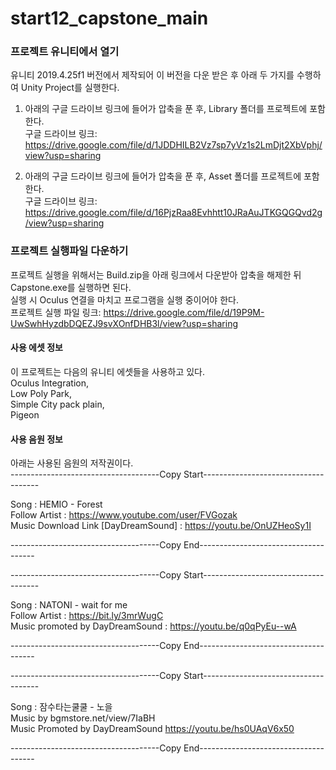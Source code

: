 # start12_capstone_main

### 프로젝트 유니티에서 열기
유니티 2019.4.25f1 버전에서 제작되어 이 버전을 다운 받은 후 아래 두 가지를 수행하여 Unity Project를 실행한다.
1.  아래의 구글 드라이브 링크에 들어가 압축을 푼 후, Library 폴더를 프로젝트에 포함한다.  
구글 드라이브 링크: https://drive.google.com/file/d/1JDDHILB2Vz7sp7yVz1s2LmDjt2XbVphj/view?usp=sharing  

2. 아래의 구글 드라이브 링크에 들어가 압축을 푼 후, Asset 폴더를 프로젝트에 포함한다.  
구글 드라이브 링크: https://drive.google.com/file/d/16PjzRaa8Evhhtt10JRaAuJTKGQGQvd2g/view?usp=sharing  
  

### 프로젝트 실행파일 다운하기
프로젝트 실행을 위해서는 Build.zip을 아래 링크에서 다운받아 압축을 해제한 뒤 Capstone.exe를 실행하면 된다.  
실행 시 Oculus 연결을 마치고 프로그램을 실행 중이어야 한다.  
프로젝트 실행 파일 링크: https://drive.google.com/file/d/19P9M-UwSwhHyzdbDQEZJ9svXOnfDHB3l/view?usp=sharing  
  
  
#### 사용 에셋 정보
이 프로젝트는 다음의 유니티 에셋들을 사용하고 있다.  
Oculus Integration,  
Low Poly Park,  
Simple City pack plain,  
Pigeon    
  
  
#### 사용 음원 정보
아래는 사용된 음원의 저작권이다.  
-------------------------------------Copy Start-------------------------------------  
  
Song : HEMIO - Forest  
Follow Artist : https://www.youtube.com/user/FVGozak  
Music Download Link [DayDreamSound] : https://youtu.be/OnUZHeoSy1I  
  
-------------------------------------Copy End-------------------------------------  
  
-------------------------------------Copy Start-------------------------------------  
  
Song : NATONI - wait for me  
Follow Artist : https://bit.ly/3mrWugC  
Music promoted by DayDreamSound : https://youtu.be/q0qPyEu--wA  
  
-------------------------------------Copy End-------------------------------------  
  
-------------------------------------Copy Start-------------------------------------  
  
Song : 잠수타는쿨쿨 - 노을  
Music by bgmstore.net/view/7IaBH  
Music Promoted by DayDreamSound https://youtu.be/hs0UAqV6x50  
  
-------------------------------------Copy End-------------------------------------  
